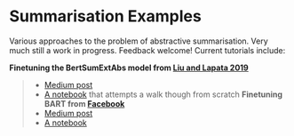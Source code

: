 # Summarisation Examples
Various approaches to the problem of abstractive summarisation. Very much still a work in progress. Feedback welcome! Current tutorials include:

**Finetuning the BertSumExtAbs model from [Liu and Lapata 2019](https://arxiv.org/abs/1908.08345)**
> * [Medium post](https://medium.com/curation-corporation/fine-tuning-bert-for-abstractive-summarisation-with-the-curation-dataset-79ea4b40a923)
> * [A notebook](https://github.com/CurationCorp/curation-corpus/tree/master/examples/bertextabs) that attempts a walk though from scratch
**Finetuning BART from [Facebook](https://arxiv.org/abs/1910.13461)**
> * [Medium post](https://medium.com/curation-corporation/fine-tuning-bart-for-abstractive-text-summarisation-with-fastai2-d7a2ad676a13)
> * [A notebook](https://github.com/CurationCorp/curation-corpus/tree/master/examples/bart/finetuning-bart.ipynb)
